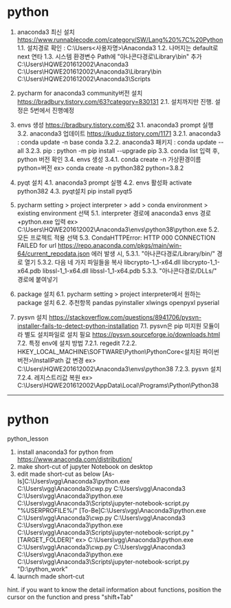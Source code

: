# python
1. anaconda3 최신 설치
https://www.runnablecode.com/category/SW/Lang%20%7C%20Python
  1.1. 설치경로 확인 : C:\Users\<사용자명>\Anaconda3
  1.2. 나머지는 default로 next 연타
  1.3. 시스템 환경변수 Path에 "아나콘다경로\Library\bin" 추가
    C:\Users\HQWE201612002\Anaconda3
    C:\Users\HQWE201612002\Anaconda3\Library\bin
    C:\Users\HQWE201612002\Anaconda3\Scripts
    
2. pycharm for anaconda3 community버전 설치
https://bradbury.tistory.com/63?category=830131
  2.1. 설치까지만 진행. 설정은 5번에서 진행예정
  
3. envs 생성
https://bradbury.tistory.com/62
  3.1. anaconda3 prompt 실행
  3.2. anaconda3 업데이트
  https://kuduz.tistory.com/1171
    3.2.1. anaconda3 : conda update -n base conda
    3.2.2. anaconda3 패키지 : conda update --all
    3.2.3. pip : python -m pip install --upgrade pip
  3.3. conda list 입력 후, python 버전 확인
  3.4. envs 생성
    3.4.1. conda create -n 가상환경이름 python=버전
      ex> conda create -n python382 python=3.8.2
      
4. pyqt 설치
  4.1. anaconda3 prompt 실행
  4.2. envs 활성화
    activate python382
  4.3. pyqt설치
    pip install pyqt5
    
5. pycharm setting > project interpreter > add > conda environment > existing environment 선택
  5.1. interpreter 경로에 anaconda3 envs 경로+python.exe 입력
    ex> C:\Users\HQWE201612002\Anaconda3\envs\python38\python.exe
  5.2. 모든 프로젝트 적용 선택
  5.3. CondaHTTPError: HTTP 000 CONNECTION FAILED for url <https://repo.anaconda.com/pkgs/main/win-64/current_repodata.json> 에러 발생 시,
    5.3.1. "아나콘다경로/Library/bin/" 경로 열기
    5.3.2. 다음 네 가지 파일들을 복사
      libcrypto-1_1-x64.dll
      libcrypto-1_1-x64.pdb
      libssl-1_1-x64.dll
      libssl-1_1-x64.pdb
    5.3.3. "아나콘다경로/DLLs/" 경로에 붙여넣기

6. package 설치
  6.1. pycharm setting > project interpreter에서 원하는 package 설치
  6.2. 추천항목
    pandas
    pyinstaller
    xlwings
    openpyxl
    pyserial

7. pysvn 설치
https://stackoverflow.com/questions/8941706/pysvn-installer-fails-to-detect-python-installation
  7.1. pysvn은 pip 미지원 모듈이라 별도 설치파일로 설치 필요
  https://pysvn.sourceforge.io/downloads.html
  7.2. 특정 env에 설치 방법
    7.2.1. regedit
    7.2.2. HKEY_LOCAL_MACHINE\SOFTWARE\Python\PythonCore\<설치된 파이썬 버전>\InstallPath 값 변경
      ex> C:\Users\HQWE201612002\Anaconda3\envs\python38
    7.2.3. pysvn 설치
    7.2.4. 레지스트리값 복원
      ex> C:\Users\HQWE201612002\AppData\Local\Programs\Python\Python38


------------------------------------------------------------------------------------

# python
python_lesson

1. install anaconda3 for python from https://www.anaconda.com/distribution/
2. make short-cut of jupyter Notebook on desktop
3. edit made short-cut as below
[As-Is]C:\Users\vgg\Anaconda3\python.exe C:\Users\vgg\Anaconda3\cwp.py C:\Users\vgg\Anaconda3 C:\Users\vgg\Anaconda3\python.exe C:\Users\vgg\Anaconda3\Scripts\jupyter-notebook-script.py "%USERPROFILE%/"
[To-Be]C:\Users\vgg\Anaconda3\python.exe C:\Users\vgg\Anaconda3\cwp.py C:\Users\vgg\Anaconda3 C:\Users\vgg\Anaconda3\python.exe C:\Users\vgg\Anaconda3\Scripts\jupyter-notebook-script.py "[TARGET_FOLDER]"
ex> C:\Users\vgg\Anaconda3\python.exe C:\Users\vgg\Anaconda3\cwp.py C:\Users\vgg\Anaconda3 C:\Users\vgg\Anaconda3\python.exe C:\Users\vgg\Anaconda3\Scripts\jupyter-notebook-script.py "D:\python_work"
4. laurnch made short-cut



hint.
if you want to know the detail information about functions,
position the cursor on the function and press "shift+Tab"
